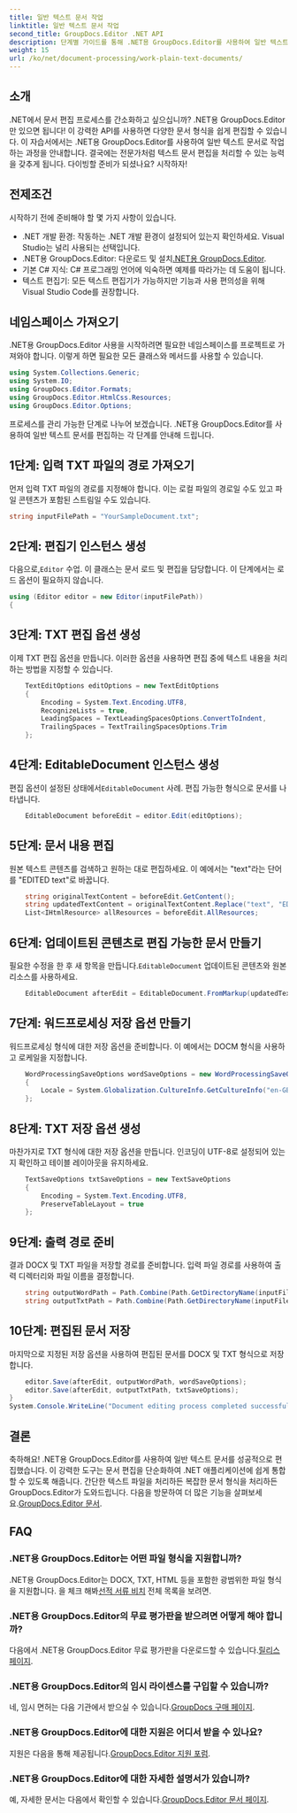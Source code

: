 ```yaml
---
title: 일반 텍스트 문서 작업
linktitle: 일반 텍스트 문서 작업
second_title: GroupDocs.Editor .NET API
description: 단계별 가이드를 통해 .NET용 GroupDocs.Editor를 사용하여 일반 텍스트 문서를 편집하는 방법을 알아보세요. .NET 문서 편집 프로세스를 단순화하세요.
weight: 15
url: /ko/net/document-processing/work-plain-text-documents/
---
```

## 소개
.NET에서 문서 편집 프로세스를 간소화하고 싶으십니까? .NET용 GroupDocs.Editor만 있으면 됩니다! 이 강력한 API를 사용하면 다양한 문서 형식을 쉽게 편집할 수 있습니다. 이 자습서에서는 .NET용 GroupDocs.Editor를 사용하여 일반 텍스트 문서로 작업하는 과정을 안내합니다. 결국에는 전문가처럼 텍스트 문서 편집을 처리할 수 있는 능력을 갖추게 됩니다. 다이빙할 준비가 되셨나요? 시작하자!
## 전제조건
시작하기 전에 준비해야 할 몇 가지 사항이 있습니다.
- .NET 개발 환경: 작동하는 .NET 개발 환경이 설정되어 있는지 확인하세요. Visual Studio는 널리 사용되는 선택입니다.
-  .NET용 GroupDocs.Editor: 다운로드 및 설치[.NET용 GroupDocs.Editor](https://releases.groupdocs.com/editor/net/).
- 기본 C# 지식: C# 프로그래밍 언어에 익숙하면 예제를 따라가는 데 도움이 됩니다.
- 텍스트 편집기: 모든 텍스트 편집기가 가능하지만 기능과 사용 편의성을 위해 Visual Studio Code를 권장합니다.
## 네임스페이스 가져오기
.NET용 GroupDocs.Editor 사용을 시작하려면 필요한 네임스페이스를 프로젝트로 가져와야 합니다. 이렇게 하면 필요한 모든 클래스와 메서드를 사용할 수 있습니다.
```csharp
using System.Collections.Generic;
using System.IO;
using GroupDocs.Editor.Formats;
using GroupDocs.Editor.HtmlCss.Resources;
using GroupDocs.Editor.Options;
```
프로세스를 관리 가능한 단계로 나누어 보겠습니다. .NET용 GroupDocs.Editor를 사용하여 일반 텍스트 문서를 편집하는 각 단계를 안내해 드립니다.
## 1단계: 입력 TXT 파일의 경로 가져오기
먼저 입력 TXT 파일의 경로를 지정해야 합니다. 이는 로컬 파일의 경로일 수도 있고 파일 콘텐츠가 포함된 스트림일 수도 있습니다.
```csharp
string inputFilePath = "YourSampleDocument.txt";
```
## 2단계: 편집기 인스턴스 생성
 다음으로,`Editor` 수업. 이 클래스는 문서 로드 및 편집을 담당합니다. 이 단계에서는 로드 옵션이 필요하지 않습니다.
```csharp
using (Editor editor = new Editor(inputFilePath))
{
```
## 3단계: TXT 편집 옵션 생성
이제 TXT 편집 옵션을 만듭니다. 이러한 옵션을 사용하면 편집 중에 텍스트 내용을 처리하는 방법을 지정할 수 있습니다.
```csharp
    TextEditOptions editOptions = new TextEditOptions
    {
        Encoding = System.Text.Encoding.UTF8,
        RecognizeLists = true,
        LeadingSpaces = TextLeadingSpacesOptions.ConvertToIndent,
        TrailingSpaces = TextTrailingSpacesOptions.Trim
    };
```
## 4단계: EditableDocument 인스턴스 생성
 편집 옵션이 설정된 상태에서`EditableDocument` 사례. 편집 가능한 형식으로 문서를 나타냅니다.
```csharp
    EditableDocument beforeEdit = editor.Edit(editOptions);
```
## 5단계: 문서 내용 편집
원본 텍스트 콘텐츠를 검색하고 원하는 대로 편집하세요. 이 예에서는 "text"라는 단어를 "EDITED text"로 바꿉니다.
```csharp
    string originalTextContent = beforeEdit.GetContent();
    string updatedTextContent = originalTextContent.Replace("text", "EDITED text");
    List<IHtmlResource> allResources = beforeEdit.AllResources;
```
## 6단계: 업데이트된 콘텐츠로 편집 가능한 문서 만들기
 필요한 수정을 한 후 새 항목을 만듭니다.`EditableDocument` 업데이트된 콘텐츠와 원본 리소스를 사용하세요.
```csharp
    EditableDocument afterEdit = EditableDocument.FromMarkup(updatedTextContent, allResources);
```
## 7단계: 워드프로세싱 저장 옵션 만들기
워드프로세싱 형식에 대한 저장 옵션을 준비합니다. 이 예에서는 DOCM 형식을 사용하고 로케일을 지정합니다.
```csharp
    WordProcessingSaveOptions wordSaveOptions = new WordProcessingSaveOptions(WordProcessingFormats.Docm)
    {
        Locale = System.Globalization.CultureInfo.GetCultureInfo("en-GB")
    };
```
## 8단계: TXT 저장 옵션 생성
마찬가지로 TXT 형식에 대한 저장 옵션을 만듭니다. 인코딩이 UTF-8로 설정되어 있는지 확인하고 테이블 레이아웃을 유지하세요.
```csharp
    TextSaveOptions txtSaveOptions = new TextSaveOptions
    {
        Encoding = System.Text.Encoding.UTF8,
        PreserveTableLayout = true
    };
```
## 9단계: 출력 경로 준비
결과 DOCX 및 TXT 파일을 저장할 경로를 준비합니다. 입력 파일 경로를 사용하여 출력 디렉터리와 파일 이름을 결정합니다.
```csharp
    string outputWordPath = Path.Combine(Path.GetDirectoryName(inputFilePath), Path.GetFileNameWithoutExtension(inputFilePath) + ".docm");
    string outputTxtPath = Path.Combine(Path.GetDirectoryName(inputFilePath), Path.GetFileNameWithoutExtension(inputFilePath) + ".txt");
```
## 10단계: 편집된 문서 저장
마지막으로 지정된 저장 옵션을 사용하여 편집된 문서를 DOCX 및 TXT 형식으로 저장합니다.
```csharp
    editor.Save(afterEdit, outputWordPath, wordSaveOptions);
    editor.Save(afterEdit, outputTxtPath, txtSaveOptions);
}
System.Console.WriteLine("Document editing process completed successfully!");
```
## 결론
 축하해요! .NET용 GroupDocs.Editor를 사용하여 일반 텍스트 문서를 성공적으로 편집했습니다. 이 강력한 도구는 문서 편집을 단순화하여 .NET 애플리케이션에 쉽게 통합할 수 있도록 해줍니다. 간단한 텍스트 파일을 처리하든 복잡한 문서 형식을 처리하든 GroupDocs.Editor가 도와드립니다. 다음을 방문하여 더 많은 기능을 살펴보세요.[GroupDocs.Editor 문서](https://tutorials.groupdocs.com/editor/net/).
## FAQ
### .NET용 GroupDocs.Editor는 어떤 파일 형식을 지원합니까?
 .NET용 GroupDocs.Editor는 DOCX, TXT, HTML 등을 포함한 광범위한 파일 형식을 지원합니다. 을 체크 해봐[선적 서류 비치](https://tutorials.groupdocs.com/editor/net/) 전체 목록을 보려면.
### .NET용 GroupDocs.Editor의 무료 평가판을 받으려면 어떻게 해야 합니까?
 다음에서 .NET용 GroupDocs.Editor 무료 평가판을 다운로드할 수 있습니다.[릴리스 페이지](https://releases.groupdocs.com/).
### .NET용 GroupDocs.Editor의 임시 라이센스를 구입할 수 있습니까?
네, 임시 면허는 다음 기관에서 받으실 수 있습니다.[GroupDocs 구매 페이지](https://purchase.groupdocs.com/temporary-license/).
### .NET용 GroupDocs.Editor에 대한 지원은 어디서 받을 수 있나요?
 지원은 다음을 통해 제공됩니다.[GroupDocs.Editor 지원 포럼](https://forum.groupdocs.com/c/editor/20).
### .NET용 GroupDocs.Editor에 대한 자세한 설명서가 있습니까?
 예, 자세한 문서는 다음에서 확인할 수 있습니다.[GroupDocs.Editor 문서 페이지](https://tutorials.groupdocs.com/editor/net/).